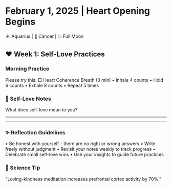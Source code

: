 # February 1, 2025 | Heart Opening Begins
☀️ Aquarius | 🌙 Cancer | 🌕 Full Moon

## ❤️ Week 1: Self-Love Practices

### Morning Practice
Please try this:
□ Heart Coherence Breath (3 min)
  • Inhale 4 counts
  • Hold 6 counts
  • Exhale 8 counts
  • Repeat 5 times

### 📝 Self-Love Notes
What does self-love mean to you?
_______________________
_______________________

### ✨ Reflection Guidelines
• Be honest with yourself - there are no right or wrong answers
• Write freely without judgment
• Revisit your notes weekly to track progress
• Celebrate small self-love wins
• Use your insights to guide future practices

### 💫 Science Tip
"Loving-kindness meditation increases prefrontal cortex activity by 70%." 